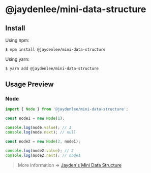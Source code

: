 # @jaydenlee/mini-data-structure

## Install

Using npm:

```bash
$ npm install @jaydenlee/mini-data-structure
```

Using yarn:

```bash
$ yarn add @jaydenlee/mini-data-structure
```

## Usage Preview

### Node

```ts
import { Node } from '@jaydenlee/mini-data-structure';

const node1 = new Node(1);

console.log(node.value); // 1
console.log(node.next); // null

const node2 = new Node(2, node1);

console.log(node2.value); // 2
console.log(node2.next); // node1
```

> More Information => [Jayden's Mini Data Structure](https://mini-data-structure-docs.vercel.app/)
